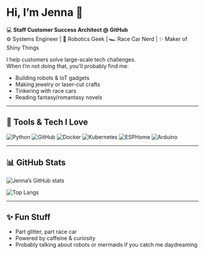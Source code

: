 # Hi, I’m Jenna 👋

💻 **Staff Customer Success Architect @ GitHub**  
⚙️ Systems Engineer | 🤖 Robotics Geek | 🏎️ Race Car Nerd | ✨ Maker of Shiny Things  

I help customers solve large-scale tech challenges.  
When I’m not doing that, you’ll probably find me:  
- Building robots & IoT gadgets  
- Making jewelry or laser-cut crafts  
- Tinkering with race cars  
- Reading fantasy/romantasy novels  

---

## 🔧 Tools & Tech I Love
![Python](https://img.shields.io/badge/Python-3776AB?style=for-the-badge&logo=python&logoColor=white)
![GitHub](https://img.shields.io/badge/GitHub-181717?style=for-the-badge&logo=github&logoColor=white)
![Docker](https://img.shields.io/badge/Docker-2496ED?style=for-the-badge&logo=docker&logoColor=white)
![Kubernetes](https://img.shields.io/badge/Kubernetes-326CE5?style=for-the-badge&logo=kubernetes&logoColor=white)
![ESPHome](https://img.shields.io/badge/ESPHome-000000?style=for-the-badge&logo=esphome&logoColor=white)
![Arduino](https://img.shields.io/badge/Arduino-00979D?style=for-the-badge&logo=arduino&logoColor=white)

---

## 📊 GitHub Stats
![Jenna’s GitHub stats](https://github-readme-stats.vercel.app/api?username=jmassardo&show_icons=true&theme=tokyonight)

![Top Langs](https://github-readme-stats.vercel.app/api/top-langs/?username=jmassardo&layout=compact&theme=tokyonight)

---

## ✨ Fun Stuff
- Part glitter, part race car  
- Powered by caffeine & curiosity  
- Probably talking about robots or mermaids if you catch me daydreaming  